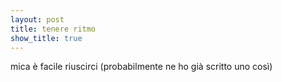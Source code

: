 ```yaml
---
layout: post
title: tenere ritmo
show_title: true
---
```


mica è facile riuscirci (probabilmente ne ho già scritto uno così)
